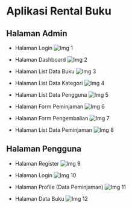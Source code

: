 # Aplikasi Rental Buku

## Halaman Admin
- Halaman Login
![Img 1](screnshot/Login.png)

- Halaman Dashboard
![Img 2](screnshot/Dashboard.png)

- Halaman List Data Buku
![Img 3](screnshot/Halaman_Buku.png)

- Halaman List Data Kategori
![Img 4](screnshot/Halaman_Kategori.png)

- Halaman List Data Pengguna
![Img 5](screnshot/Halaman_User.png)

- Halaman Form Peminjaman
![Img 6](screnshot/Form_Peminjaman.png)

- Halaman Form Pengembalian
![Img 7](screnshot/Form_Pengembalian.png)

- Halaman List Data Peminjaman
![Img 8](screnshot/Halaman_Peminjaman.png)

## Halaman Pengguna
- Halaman Register
![Img 9](screnshot/Register.png)

- Halaman Login
![Img 10](screnshot/Login.png)

- Halaman Profile (Data Peminjaman)
![Img 11](screnshot/Login.png)

- Halaman Data Buku
![Img 12](screnshot/Halaman_List_Buku.png)